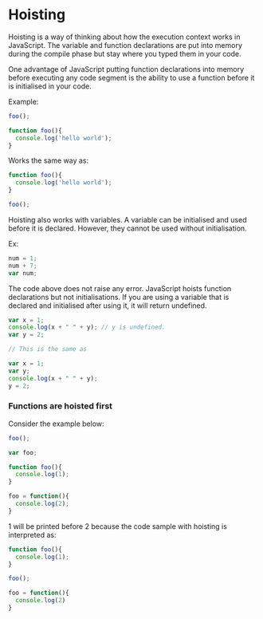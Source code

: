 # Hoisting

Hoisting is a way of thinking about how the execution context works in JavaScript.
The variable and function declarations are put into memory during the compile phase but stay where you typed them in your code.

One advantage of JavaScript putting function declarations into memory before executing any code segment is the ability to use a function before it is initialised in your code.

Example:

```javascript
foo();

function foo(){
  console.log('hello world');
}
```

Works the same way as:

```javascript
function foo(){
  console.log('hello world');
}

foo();
```

Hoisting also works with variables. A variable can be initialised and used before it is declared. However, they cannot be used without initialisation.

Ex:

```javascript
num = 1;
num + 7;
var num;
```

The code above does not raise any error.
JavaScript hoists function declarations but not initialisations. If you are using a variable that is declared and initialised after using it, it will return undefined.

```javascript
var x = 1;
console.log(x + " " + y); // y is undefined.
var y = 2;

// This is the same as

var x = 1;
var y;
console.log(x + " " + y);
y = 2;
```

### Functions are hoisted first

Consider the example below:

```javascript
foo();

var foo;

function foo(){
  console.log(1);
}

foo = function(){
  console.log(2);
}
```

1 will be printed before 2 because the code sample with hoisting is interpreted as:

```javascript
function foo(){
  console.log(1);
}

foo();

foo = function(){
  console.log(2)
}
```
